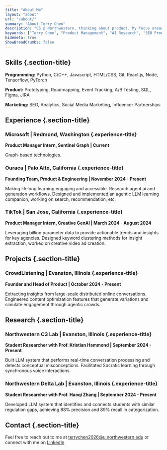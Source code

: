 ```yaml
---
title: "About Me"
layout: "about"
url: "/about/"
summary: "About Terry Chen"
description: "CS @ Northwestern, thinking about product. My focus areas include multi-agent systems, content understanding, and scaling creative workflows through AI multipliers. In my free time, I like to go hiking and travelling."
keywords: ["Terry Chen", "Product Management", "AI Research", "SEO Product Engineers", "AI Multipliers"]
hidemeta: true
ShowBreadCrumbs: false
---
```


## Skills {.section-title}

<div class="skills-container">

**Programming:** Python, C/C++, Javascript, HTML/CSS, Git, React.js, Node, Tensorflow, PyTorch

**Product:** Prototyping, Roadmapping, Event Tracking, A/B Testing, SQL, Figma, JIRA

**Marketing:** SEO, Analytics, Social Media Marketing, Influencer Partnerships

</div>

## Experience {.section-title}

### Microsoft | Redmond, Washington {.experience-title}
**Product Manager Intern, Sentinel Graph | Current**

Graph-based technologies.

### Ouraca | Palo Alto, California {.experience-title}
**Founding Team, Product & Engineering | November 2024 - Present**

Making lifelong learning engaging and accessible. Research agent ai and generation workflows. Designed and implemented an agentic LLM learning companion, working on search, recommendation, etc.

### TikTok | San Jose, California {.experience-title}
**Product Manager Intern, Creative GenAI | March 2024 - August 2024**

Leveraging billion parameter data to provide actionable trends and insights for key agencies. Designed keyword clustering methods for insight extraction, worked on creative video ad creation.

## Projects {.section-title}

### CrowdListening | Evanston, Illinois {.experience-title}
**Founder and Head of Product | October 2024 - Present**

Extracting insights from large-scale distributed online conversations. Engineered content optimization features that generate variations and simulate engagement through agentic crowds.

## Research {.section-title}

### Northwestern C3 Lab | Evanston, Illinois {.experience-title}
**Student Researcher with Prof. Kristian Hammond | September 2024 - Present**

Built LLM system that performs real-time conversation processing and detects conceptual misconceptions. Facilitated Socratic learning through synchronous voice interactions.

### Northwestern Delta Lab | Evanston, Illinois {.experience-title}
**Student Researcher with Prof. Haoqi Zhang | September 2024 - Present**

Developed LLM system that identifies and connects students with similar regulation gaps, achieving 88% precision and 89% recall in categorization.

## Contact {.section-title}

Feel free to reach out to me at [terrychen2026@u.northwestern.edu](mailto:terrychen2026@u.northwestern.edu) or connect with me on [LinkedIn](https://www.linkedin.com/in/terry-chen-3b44911a4/).
